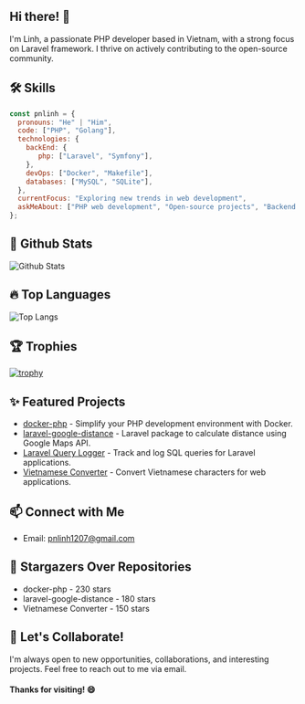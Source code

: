 ## Hi there! 👋
I'm Linh, a passionate PHP developer based in Vietnam, with a strong focus on Laravel framework. I thrive on actively contributing to the open-source community.

## 🛠️ Skills 
```javascript
const pnlinh = {
  pronouns: "He" | "Him",
  code: ["PHP", "Golang"],
  technologies: {
    backEnd: {
       php: ["Laravel", "Symfony"],
    },
    devOps: ["Docker", "Makefile"],
    databases: ["MySQL", "SQLite"],
  },
  currentFocus: "Exploring new trends in web development",
  askMeAbout: ["PHP web development", "Open-source projects", "Backend web technologies"]
};
```

## 🚀 Github Stats
![Github Stats](https://github-readme-stats.vercel.app/api?username=pnlinh&show_icons=true&theme=radical)

## 🔥 Top Languages
![Top Langs](https://github-readme-stats.vercel.app/api/top-langs/?username=pnlinh&layout=compact&theme=radical)

## 🏆 Trophies
[![trophy](https://github-profile-trophy.vercel.app/?username=pnlinh&row=1)](https://github.com/pnlinh)

## ✨ Featured Projects

- [docker-php](https://github.com/pnlinh/docker-php) - Simplify your PHP development environment with Docker.
- [laravel-google-distance](https://github.com/pnlinh/laravel-google-distance) - Laravel package to calculate distance using Google Maps API.
- [Laravel Query Logger](https://github.com/laravel-query-logger) - Track and log SQL queries for Laravel applications.
- [Vietnamese Converter](https://github.com/vietnamese-converter) - Convert Vietnamese characters for web applications.

## 📫 Connect with Me
- Email: pnlinh1207@gmail.com

## 🌟 Stargazers Over Repositories
- docker-php - 230 stars
- laravel-google-distance - 180 stars
- Vietnamese Converter - 150 stars

## 🤝 Let's Collaborate!
I'm always open to new opportunities, collaborations, and interesting projects. Feel free to reach out to me via email.

#### Thanks for visiting! 😄
